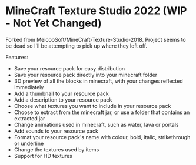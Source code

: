 # MineCraft Texture Studio 2022 (WIP - Not Yet Changed)
Forked from MeicooSoft/MineCraft-Texture-Studio-2018. Project seems to be dead so I'll be attempting to pick up where they left off.

Features:

- Save your resource pack for easy distribution
- Save your resource pack directly into your minecraft folder
- 3D preview of all the blocks in minecraft, with your changes reflected immediately
- Add a thumbnail to your resource pack
- Add a description to your resource pack
- Choose what textures you want to include in your resource pack
- Choose to extract from the minecraft jar, or use a folder that contains an extracted jar
- Change animations used in minecraft, such as water, lava or portals
- Add sounds to your resource pack
- Format your resource pack's name with colour, bold, italic, strikethrough or underline
- Change the textures used by items
- Support for HD textures
